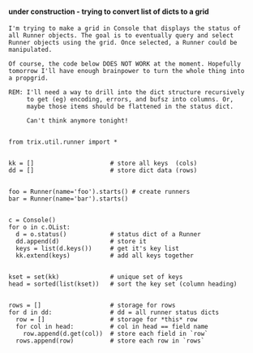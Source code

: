 

#### under construction - trying to convert list of dicts to a grid

    I'm trying to make a grid in Console that displays the status of
    all Runner objects. The goal is to eventually query and select
    Runner objects using the grid. Once selected, a Runner could be
    manipulated.
    
    Of course, the code below DOES NOT WORK	at the moment. Hopefully
    tomorrow I'll have enough brainpower to turn the whole thing into
    a propgrid.
    
    REM: I'll need a way to drill into the dict structure recursively
         to get (eg) encoding, errors, and bufsz into columns. Or,
         maybe those items should be flattened in the status dict.
         
         Can't think anymore tonight!


```python3

from trix.util.runner import *


kk = []                     # store all keys  (cols)
dd = []                     # store dict data (rows)


foo = Runner(name='foo').starts() # create runners
bar = Runner(name='bar').starts()


c = Console()
for o in c.OList:
  d = o.status()            # status dict of a Runner
  dd.append(d)              # store it
  keys = list(d.keys())     # get it's key list
  kk.extend(keys)           # add all keys together


kset = set(kk)              # unique set of keys
head = sorted(list(kset))   # sort the key set (column heading)


rows = []                   # storage for rows
for d in dd:                # dd = all runner status dicts
  row = []                  # storage for *this* row
  for col in head:          # col in head == field name
  	row.append(d.get(col))  # store each field in `row`
  rows.append(row)          # store each row in `rows`

```
